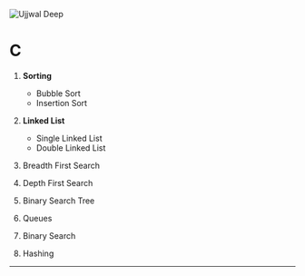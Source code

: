 ![Ujjwal Deep](https://user-images.githubusercontent.com/81875502/210410934-07c3a1f0-4d87-4c5a-b98e-c79602033026.png)


# C


1. **Sorting**
   - Bubble Sort
   - Insertion Sort

2. **Linked List** 
    - Single Linked List
    - Double Linked List

3. Breadth First Search
4. Depth First Search 
5. Binary Search Tree
6. Queues 
7. Binary Search 
8. Hashing

_____________________________________________________________________________________________________________




